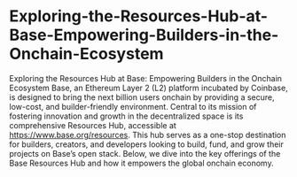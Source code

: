 # Exploring-the-Resources-Hub-at-Base-Empowering-Builders-in-the-Onchain-Ecosystem
Exploring the Resources Hub at Base: Empowering Builders in the Onchain Ecosystem
Base, an Ethereum Layer 2 (L2) platform incubated by Coinbase, is designed to bring the next billion users onchain by providing a secure, low-cost, and builder-friendly environment. Central to its mission of fostering innovation and growth in the decentralized space is its comprehensive Resources Hub, accessible at https://www.base.org/resources. This hub serves as a one-stop destination for builders, creators, and developers looking to build, fund, and grow their projects on Base’s open stack. Below, we dive into the key offerings of the Base Resources Hub and how it empowers the global onchain economy.

